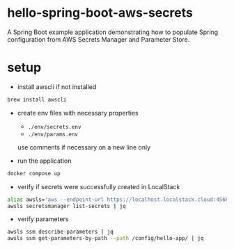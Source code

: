 # hello-spring-boot-aws-secrets
A Spring Boot example application demonstrating how to populate Spring configuration from AWS Secrets Manager and Parameter Store.

# setup
- install awscli if not installed
```bash
brew install awscli
```
- create env files with necessary properties
    - `./env/secrets.env`
    - `./env/params.env`
 
  use comments if necessary on a new line only 
- run the application
```bash
docker compose up
```
- verify if secrets were successfully created in LocalStack
```bash
alias awsls='aws --endpoint-url https://localhost.localstack.cloud:4566 --region us-east-1'
awsls secretsmanager list-secrets | jq
```
- verify parameters
```bash
awsls ssm describe-parameters | jq
awsls ssm get-parameters-by-path --path /config/hello-app/ | jq
```